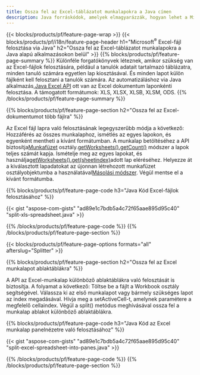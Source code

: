 ```yaml
---
title: Ossza fel az Excel-táblázatot munkalapokra a Java címen
description: Java forráskódok, amelyek elmagyarázzák, hogyan lehet a Microsoft Excel-fájlokat több dokumentumra felosztani a Java Excel könyvtár használatával
---
```

{{< blocks/products/pf/feature-page-wrap >}}
{{< blocks/products/pf/i18n/feature-page-header h1="Microsoft<sup>&reg;</sup> Excel-fájl felosztása via Java" h2="Ossza fel az Excel-táblázatot munkalapokra a Java alapú alkalmazásokon belül" >}}
{{% blocks/products/pf/feature-page-summary %}}
 Különféle forgatókönyvek léteznek, amikor szükség van az Excel-fájlok felosztására, például a tanulók adatait tartalmazó táblázatra, minden tanuló számára egyetlen lap kiosztásával. És minden lapot külön fájlként kell felosztani a tanulók számára. Az automatizáláshoz via Java alkalmazás,[Java Excel API](/cells/hu/java/) ott van az Excel dokumentum laponkénti felosztása. A támogatott formátumok: XLS, XLSX, XLSB, XLSM, ODS.
{{% /blocks/products/pf/feature-page-summary %}}

{{% blocks/products/pf/feature-page-section h2="Ossza fel az Excel-dokumentumot több fájlra" %}}

 Az Excel fájl lapra való felosztásának legegyszerűbb módja a következő: Hozzáférés az összes munkalaphoz, ismétlés az egyes lapokon, és egyenként mentheti a kívánt formátumban. A munkalap betöltéséhez a API biztosítja[Munkafüzet](https://reference.aspose.com/cells/java/com.aspose.cells/Workbook) osztály.[getWorksheets().getCount()](https://reference.aspose.com/cells/java/com.aspose.cells/worksheetcollection#Count) módszer a lapok teljes számát kapja. Ismételje meg az egyes lapokat, és használja[getWorksheets().get(sheetindex)](https://reference.aspose.com/cells/java/com.aspose.cells/worksheetcollection#get)adott lap eléréséhez. Helyezze át a kiválasztott lapadatokat az újonnan létrehozott munkafüzet osztályobjektumba a használatával[Másolási módszer](https://reference.aspose.com/cells/java/com.aspose.cells/workbook#copy(com.aspose.cells.Workbook)). Végül mentse el a kívánt formátumba.

{{% blocks/products/pf/feature-page-code h3="Java Kód Excel-fájlok felosztásához" %}}

{{< gist "aspose-com-gists" "ad89e1c7bdb5a4c72f65aae895d95c40" "split-xls-spreadsheet.java" >}}

{{% /blocks/products/pf/feature-page-code %}}
{{% /blocks/products/pf/feature-page-section %}}

{{< blocks/products/pf/feature-page-options formats="all" afterslug="Splitter" >}}

{{% blocks/products/pf/feature-page-section h2="Ossza fel az Excel munkalapot ablaktáblákra" %}}

A API az Excel-munkalap különböző ablaktáblákra való felosztását is biztosítja. A folyamat a következő: Töltse be a fájlt a Workbook osztály segítségével. Válassza ki az első munkalapot vagy bármely szükséges lapot az index megadásával. Hívja meg a setActiveCell-t, amelynek paramétere a megfelelő cellaindex. Végül a split() metódus meghívásával ossza fel a munkalap ablakot különböző ablaktáblákra.

{{% blocks/products/pf/feature-page-code h3="Java Kód az Excel munkalap panelnézetre való felosztásához" %}}

{{< gist "aspose-com-gists" "ad89e1c7bdb5a4c72f65aae895d95c40" "split-excel-spreadsheet-into-panes.java" >}}

{{% /blocks/products/pf/feature-page-code %}}
{{% /blocks/products/pf/feature-page-section %}}
